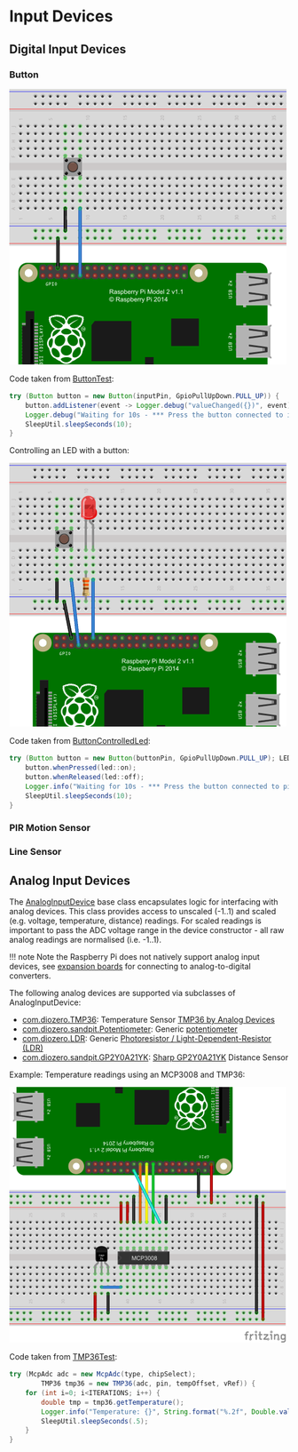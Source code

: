 # Input Devices

## Digital Input Devices

### Button

![Button](images/Button.png "Button") 

Code taken from [ButtonTest](https://github.com/mattjlewis/diozero/blob/master/diozero-core/src/main/java/com/diozero/sampleapps/ButtonTest.java):

```java
try (Button button = new Button(inputPin, GpioPullUpDown.PULL_UP)) {
	button.addListener(event -> Logger.debug("valueChanged({})", event));
	Logger.debug("Waiting for 10s - *** Press the button connected to input pin " + inputPin + " ***");
	SleepUtil.sleepSeconds(10);
}
```

Controlling an LED with a button:

![Button controlled LED](images/Button_LED.png "Button controlled LED") 

Code taken from [ButtonControlledLed](https://github.com/mattjlewis/diozero/blob/master/diozero-core/src/main/java/com/diozero/sampleapps/ButtonControlledLed.java):

```java
try (Button button = new Button(buttonPin, GpioPullUpDown.PULL_UP); LED led = new LED(ledPin)) {
	button.whenPressed(led::on);
	button.whenReleased(led::off);
	Logger.info("Waiting for 10s - *** Press the button connected to pin {} ***", Integer.valueOf(buttonPin));
	SleepUtil.sleepSeconds(10);
}
```

### PIR Motion Sensor

### Line Sensor

## Analog Input Devices

The [AnalogInputDevice](https://github.com/mattjlewis/diozero/blob/master/diozero-core/src/main/java/com/diozero/api/AnalogInputDevice.java) base class encapsulates logic for interfacing with analog devices. This class provides access to unscaled (-1..1) and scaled (e.g. voltage, temperature, distance) readings. For scaled readings is important to pass the ADC voltage range in the device constructor - all raw analog readings are normalised (i.e. -1..1).

!!! note
    Note the Raspberry Pi does not natively support analog input devices, see [expansion boards](ExpansionBoards.md) for connecting to analog-to-digital converters.

The following analog devices are supported via subclasses of AnalogInputDevice:

* [com.diozero.TMP36](https://github.com/mattjlewis/diozero/blob/master/diozero-core/src/main/java/com/diozero/TMP36.java): Temperature Sensor [TMP36 by Analog Devices](http://www.analog.com/en/products/analog-to-digital-converters/integrated-special-purpose-converters/integrated-temperature-sensors/tmp36.html)
* [com.diozero.sandpit.Potentiometer](https://github.com/mattjlewis/diozero/blob/master/diozero-core/src/main/java/com/diozero/sandpit/Potentiometer.java): Generic [potentiometer](https://en.wikipedia.org/wiki/Potentiometer)
* [com.diozero.LDR](https://github.com/mattjlewis/diozero/blob/master/diozero-core/src/main/java/com/diozero/LDR.java): Generic [Photoresistor / Light-Dependent-Resistor (LDR)](https://en.wikipedia.org/wiki/Photoresistor)
* [com.diozero.sandpit.GP2Y0A21YK](https://github.com/mattjlewis/diozero/blob/master/diozero-core/src/main/java/com/diozero/sandpit/GP2Y0A21YK.java): [Sharp GP2Y0A21YK](http://www.sharpsma.com/webfm_send/1208) Distance Sensor

Example: Temperature readings using an MCP3008 and TMP36:

![MCP3008 TMP36](images/MCP3008_TMP36.png "MCP3008 TMP36") 

Code taken from [TMP36Test](https://github.com/mattjlewis/diozero/blob/master/diozero-core/src/main/java/com/diozero/sampleapps/TMP36Test.java):
```java
try (McpAdc adc = new McpAdc(type, chipSelect);
		TMP36 tmp36 = new TMP36(adc, pin, tempOffset, vRef)) {
	for (int i=0; i<ITERATIONS; i++) {
		double tmp = tmp36.getTemperature();
		Logger.info("Temperature: {}", String.format("%.2f", Double.valueOf(tmp)));
		SleepUtil.sleepSeconds(.5);
	}
}
```
